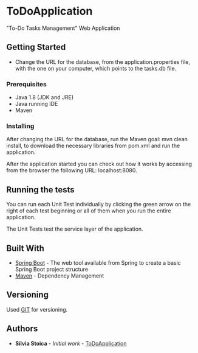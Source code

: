 # ToDoApplication
"To-Do Tasks Management" Web Application

## Getting Started

- Change the URL for the database, from the application.properties file, with the one on your computer, which points to the tasks.db file.

### Prerequisites

- Java 1.8 (JDK and JRE)
- Java running IDE
- Maven 

### Installing

After changing the URL for the database, run the Maven goal: mvn clean install, to download the necessary libraries from pom.xml and run the application.


After the application started you can check out how it works by accessing from the browser the following URL: localhost:8080.

## Running the tests

You can run each Unit Test individually by clicking the green arrow on the right of each test beginning or all of them when you run the entire application.

The Unit Tests test the service layer of the application.

## Built With

* [Spring Boot](https://start.spring.io/) - The web tool available from Spring to create a basic Spring Boot project structure
* [Maven](https://maven.apache.org/) - Dependency Management

## Versioning

Used [GIT](https://git-scm.com/) for versioning. 

## Authors

* **Silvia Stoica** - *Initial work* - [ToDoApplication](https://github.com/silstoica/ToDoApplication)
